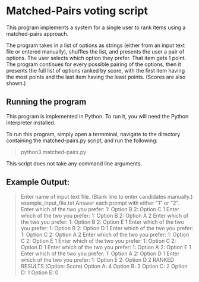 # Matched-Pairs voting script

This program implements a system for a single user to rank items using a matched-pairs approach. 

The program takes in a list of options as strings (either from an input text file or entered manually), shuffles the list, and presents the user a pair of options. The user selects which option they prefer. That item gets 1 point. The program continues for every possible pairing of the options, then it presents the full list of options ranked by score, with the first item having the most points and the last item having the least points. (Scores are also shown.)

## Running the program

This program is implemented in Python. To run it, you will need the Python interpreter installed. 

To run this program, simply open a termminal, navigate to the directory containing the matched-pairs.py script, and run the following:

> python3 matched-pairs.py

This script does not take any command line arguments.

## Example Output:

> Enter name of input text file. (Blank line to enter candidates manually.)
> example_input_file.txt
> Answer each prompt with either "1" or "2".
> Enter which of the two you prefer:
>     1: Option B
>     2: Option C
> 1
> Enter which of the two you prefer: 
>     1: Option B
>     2: Option A
> 2
> Enter which of the two you prefer: 
>     1: Option B
>     2: Option E
> 1
> Enter which of the two you prefer: 
>     1: Option B
>     2: Option D
> 1
> Enter which of the two you prefer: 
>     1: Option C
>     2: Option A
> 2
> Enter which of the two you prefer: 
>     1: Option C
>     2: Option E
> 1
> Enter which of the two you prefer: 
>     1: Option C
>     2: Option D
> 1
> Enter which of the two you prefer: 
>     1: Option A
>     2: Option E
> 1
> Enter which of the two you prefer: 
>     1: Option A
>     2: Option D
> 1
> Enter which of the two you prefer: 
>     1: Option E
>     2: Option D
> 2
> RANKED RESULTS (Option: Score)
> Option A: 4
> Option B: 3
> Option C: 2
> Option D: 1
> Option E: 0